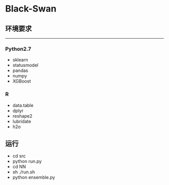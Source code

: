 # Black-Swan
## 环境要求
----
### Python2.7
- sklearn
- statusmodel
- pandas
- numpy
- XGBoost
### R
- data.table
- dplyr
- reshape2
- lubridate
- h2o
## 运行
- cd src
- python run.py
- cd NN
- sh ./run.sh
- python ensemble.py
